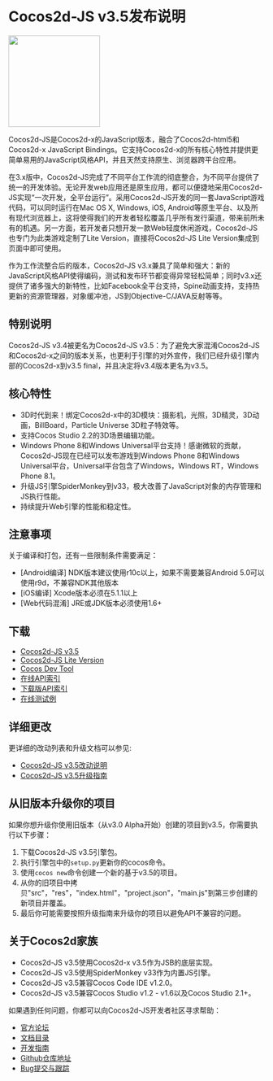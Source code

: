 # Cocos2d-JS v3.5发布说明

<img src="http://files.cocos2d-x.org/images/orgsite/logo.png" height=180> 

Cocos2d-JS是Cocos2d-x的JavaScript版本，融合了Cocos2d-html5和Cocos2d-x JavaScript Bindings。它支持Cocos2d-x的所有核心特性并提供更简单易用的JavaScript风格API，并且天然支持原生、浏览器跨平台应用。

在3.x版中，Cocos2d-JS完成了不同平台工作流的彻底整合，为不同平台提供了统一的开发体验。无论开发web应用还是原生应用，都可以便捷地采用Cocos2d-JS实现“一次开发，全平台运行”。采用Cocos2d-JS开发的同一套JavaScript游戏代码，可以同时运行在Mac OS X, Windows, iOS, Android等原生平台、以及所有现代浏览器上，这将使得我们的开发者轻松覆盖几乎所有发行渠道，带来前所未有的机遇。另一方面，若开发者只想开发一款Web轻度休闲游戏，Cocos2d-JS也专门为此类游戏定制了Lite Version，直接将Cocos2d-JS Lite Version集成到页面中即可使用。

作为工作流整合后的版本，Cocos2d-JS v3.x兼具了简单和强大：新的JavaScript风格API使得编码，测试和发布环节都变得异常轻松简单；同时v3.x还提供了诸多强大的新特性，比如Facebook全平台支持，Spine动画支持，支持热更新的资源管理器，对象缓冲池，JS到Objective-C/JAVA反射等等。

## 特别说明

Cocos2d-JS v3.4被更名为Cocos2d-JS v3.5：为了避免大家混淆Cocos2d-JS和Cocos2d-x之间的版本关系，也更利于引擎的对外宣传，我们已经升级引擎内部的Cocos2d-x到v3.5 final，并且决定将v3.4版本更名为v3.5。

## 核心特性

* 3D时代到来！绑定Cocos2d-x中的3D模块：摄影机，光照，3D精灵，3D动画，BillBoard，Particle Universe 3D粒子特效等。
* 支持Cocos Studio 2.2的3D场景编辑功能。
* Windows Phone 8和Windows Universal平台支持！感谢微软的贡献，Cocos2d-JS现在已经可以发布游戏到Windows Phone 8和Windows Universal平台，Universal平台包含了Windows，Windows RT，Windows Phone 8.1。
* 升级JS引擎SpiderMonkey到v33，极大改善了JavaScript对象的内存管理和JS执行性能。
* 持续提升Web引擎的性能和稳定性。

## 注意事项

关于编译和打包，还有一些限制条件需要满足：

- [Android编译] NDK版本建议使用r10c以上，如果不需要兼容Android 5.0可以使用r9d，不兼容NDK其他版本
- [iOS编译] Xcode版本必须在5.1.1以上
- [Web代码混淆] JRE或JDK版本必须使用1.6+

## 下载

- [Cocos2d-JS v3.5](http://www.cocos2d-x.org/filedown/cocos2d-js-v3.5.zip)
- [Cocos2d-JS Lite Version](http://cocos2d-x.org/filecenter/jsbuilder/)
- [Cocos Dev Tool](http://h5.cocoachina.com/static/cocos-devtools/)
- [在线API索引](http://www.cocos2d-x.org/wiki/reference/)
- [下载版API索引](http://www.cocos2d-x.org/filedown/Cocos2d-JS-v3.5-API.zip)
- [在线测试例](http://cocos2d-x.org/js-tests/)

## 详细更改

更详细的改动列表和升级文档可以参见:

- [Cocos2d-JS v3.5改动说明](http://www.cocos2d-x.org/docs/manual/framework/html5/release-notes/v3.5/changelog/en)
- [Cocos2d-JS v3.5升级指南](http://www.cocos2d-x.org/docs/manual/framework/html5/release-notes/v3.5/upgrade-guide/zh)

## 从旧版本升级你的项目

如果你想升级你使用旧版本（从v3.0 Alpha开始）创建的项目到v3.5，你需要执行以下步骤：

1. 下载Cocos2d-JS v3.5引擎包。
2. 执行引擎包中的`setup.py`更新你的cocos命令。
3. 使用`cocos new`命令创建一个新的基于v3.5的项目。
4. 从你的旧项目中拷贝"src"，"res"，"index.html"，"project.json"，"main.js"到第三步创建的新项目并覆盖。
5. 最后你可能需要按照升级指南来升级你的项目以避免API不兼容的问题。

## 关于Cocos2d家族

- Cocos2d-JS v3.5使用Cocos2d-x v3.5作为JSB的底层实现。
- Cocos2d-JS v3.5使用SpiderMonkey v33作为内置JS引擎。
- Cocos2d-JS v3.5兼容Cocos Code IDE v1.2.0。
- Cocos2d-JS v3.5兼容Cocos Studio v1.2 - v1.6以及Cocos Studio 2.1+。

如果遇到任何问题，你都可以向Cocos2d-JS开发者社区寻求帮助： 

- [官方论坛](http://www.cocoachina.com/bbs/thread.php?fid-59.html)
- [文档目录](http://cocos2d-x.org/docs/manual/framework/html5/zh)
- [开发指南](http://cn.cocos2d-x.org/article/index?type=cocos2d-x&url=/doc/cocos-docs-master/manual/framework/cocos2d-js/1-about-cocos2d-js/1-1-a-brief-history/zh.md)
- [Github仓库地址](https://github.com/cocos2d/cocos2d-js)
- [Bug提交与跟踪](https://github.com/cocos2d/cocos2d-js/issues)
